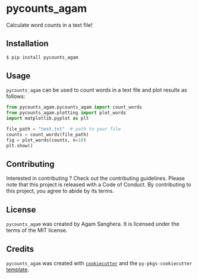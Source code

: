 # pycounts_agam

Calculate word counts in a text file!

## Installation

```bash
$ pip install pycounts_agam
```

## Usage

`pycounts_agam` can be used to count words in a text file and plot results
as follows:

```python
from pycounts_agam.pycounts_agam import count_words
from pycounts_agam.plotting import plot_words
import matplotlib.pyplot as plt

file_path = "test.txt"  # path to your file
counts = count_words(file_path)
fig = plot_words(counts, n=10)
plt.show()
```

## Contributing

Interested in contributing ? Check out the contributing guidelines. Please note that this project is released with a Code of Conduct. By contributing to this project, you agree to abide by its terms.

## License

`pycounts_agam` was created by Agam Sanghera. It is licensed under the terms of the MIT license.

## Credits

`pycounts_agam` was created with [`cookiecutter`](https://cookiecutter.readthedocs.io/en/latest/) and the `py-pkgs-cookiecutter` [template](https://github.com/py-pkgs/py-pkgs-cookiecutter).
